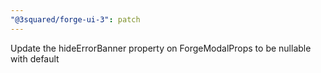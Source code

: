 ```yaml
---
"@3squared/forge-ui-3": patch
---
```


Update the hideErrorBanner property on ForgeModalProps to be nullable with default
